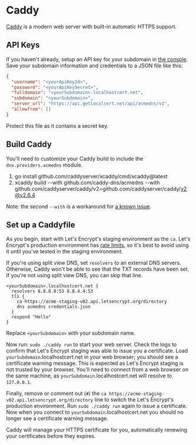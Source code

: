 # Caddy

[Caddy](https://caddyserver.com/) is a modern web server with built-in automatic HTTPS support.

## API Keys

If you haven't already, setup an API key for your subdomain in [the console](https://console.getlocalcert.net/).
Save your subdomain information and credentials to a JSON file like this:

``` json title="credentials.json"
{
  "username": "<yourApiKeyId>",
  "password": "<yourApiKeySecret>",
  "fulldomain": "<yourSubdomain>.localhostcert.net",
  "subdomain": "<yourSubdomain>",
  "server_url": "https://api.getlocalcert.net/api/acmedns/v1",
  "allowfrom": []
}
```

Protect this file as it contains a secret key.

## Build Caddy

You'll need to customize your Caddy build to include the `dns.providers.acmedns` module.

1. go install github.com/caddyserver/xcaddy/cmd/xcaddy@latest
2. xcaddy build --with github.com/caddy-dns/acmedns --with github.com/caddyserver/caddy/v2=github.com/caddyserver/caddy/v2@v2.6.4

Note: the second `--with` is a workaround for [a known issue](https://github.com/caddyserver/caddy/issues/5301).


## Set up a Caddyfile

As you begin, start with Let's Encrypt's staging environment as the `ca`.
Let's Encrypt's production environment has [rate limits](https://letsencrypt.org/docs/rate-limits/), so it's best to avoid using it until you've tested in the staging environment.

If you're using split view DNS, set `resolvers` to an external DNS servers.
Otherwise, Caddy won't be able to see that the TXT records have been set.
If you're not using split view DNS, you can skip that line.

``` text title="Caddyfile"
<yourSubdomain>.localhostcert.net {
  resolvers 8.8.8.8:53 8.8.4.4:53
  tls {
    ca https://acme-staging-v02.api.letsencrypt.org/directory
    dns acmedns credentials.json
  }
  respond "Hello"
}
```

Replace `<yourSubdomain>` with your subdomain name.

Now run: `sudo ./caddy run` to start your web server.
Check the logs to confirm that Let's Encrypt staging was able to issue you a certificate.
Load `yourSubdomain`.localhostcert.net in your web browser; you should see a certificate warning message.
This is expected as Let's Encrypt staging is not trusted by your browser.
You'll need to connect from a web browser on the same machine, as `yourSubdomain`.localhostcert.net will resolve to `127.0.0.1`.

Finally, remove or comment out (`#`) the `ca https://acme-staging-v02.api.letsencrypt.org/directory` line to switch the Let's Encrypt's production environment.
Run `sudo ./caddy run` again to issue a certificate.
Now when you connect to `yourSubdomain`.localhostcert.net you should no longer see a certificate warning message.

Caddy will manage your HTTPS certificate for you, automatically renewing your certificates before they expires.

